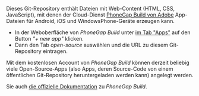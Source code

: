 
Dieses Git-Repository enthält Dateien mit Web-Content (HTML, CSS, JavaScript), 
mit denen der Cloud-Dienst [PhoneGap Build von Adobe](https://build.phonegap.com)
App-Dateien für Android, iOS und WindowsPhone-Geräte erzeugen kann.

* In der Weboberfläche von *PhoneGap Build* unter [im Tab "Apps"](https://build.phonegap.com/apps) auf den Button *"+ new app"* klicken.
* Dann den Tab *open-source* auswählen und die URL zu diesem Git-Repository
  eintragen.

Mit dem kostenlosen Account von *PhoneGap Build* können derzeit beliebig viele
Open-Source-Apps (also Apps, deren Source-Code von einem öffentlichen Git-Repository 
heruntergeladen werden kann) angelegt werden.

Sie auch [die offizielle Dokumentation](http://docs.phonegap.com/phonegap-build/) zu *PhoneGap Build*.
